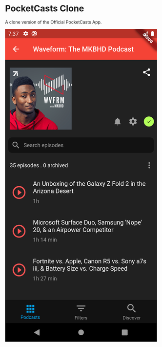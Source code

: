 # PocketCasts Clone

A clone version of the Official PocketCasts App.

![alt text](https://github.com/fredricksimi/PocketCasts-Clone/blob/master/Screenshot_1.png?raw=true)